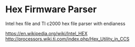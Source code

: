 # Hex Firmware Parser
Intel hex file and TI c2000 hex file parser with endianess

https://en.wikipedia.org/wiki/Intel_HEX
http://processors.wiki.ti.com/index.php/Hex_Utility_in_CCS
